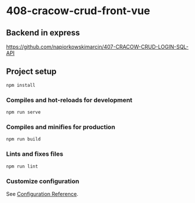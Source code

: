 # 408-cracow-crud-front-vue
## Backend in express  
https://github.com/napiorkowskimarcin/407-CRACOW-CRUD-LOGIN-SQL-API

## Project setup

```
npm install
```

### Compiles and hot-reloads for development

```
npm run serve
```

### Compiles and minifies for production

```
npm run build
```

### Lints and fixes files

```
npm run lint
```

### Customize configuration

See [Configuration Reference](https://cli.vuejs.org/config/).
